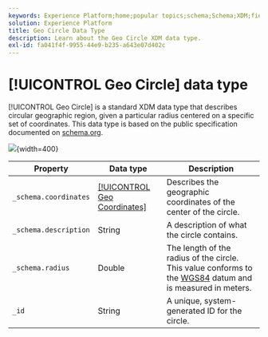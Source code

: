 ```yaml
---
keywords: Experience Platform;home;popular topics;schema;Schema;XDM;fields;schemas;Schemas;geo;circle;datatype;data-type;data type;
solution: Experience Platform
title: Geo Circle Data Type
description: Learn about the Geo Circle XDM data type.
exl-id: fa041f4f-9955-44e9-b235-a643e07d402c
---
```

# [!UICONTROL Geo Circle] data type

[!UICONTROL Geo Circle] is a standard XDM data type that describes circular geographic region, given a particular radius centered on a specific set of coordinates. This data type is based on the public specification documented on [schema.org](https://schema.org/GeoCircle).

![](../images/data-types/geo-circle.png){width=400}

| Property | Data type | Description |
| --- | --- | --- |
| `_schema.coordinates` | [[!UICONTROL Geo Coordinates]](./geo-coordinates.md) | Describes the geographic coordinates of the center of the circle. |
| `_schema.description` | String | A description of what the circle contains. |
| `_schema.radius` | Double | The length of the radius of the circle. This value conforms to the [WGS84](https://gisgeography.com/wgs84-world-geodetic-system/) datum and is measured in meters. |
| `_id` | String | A unique, system-generated ID for the circle. |
